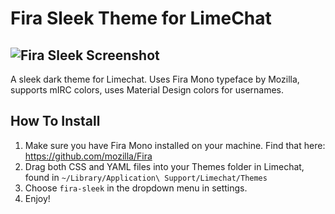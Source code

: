 # Fira Sleek Theme for LimeChat
![Fira Sleek Screenshot](https://cloud.githubusercontent.com/assets/3317766/10491803/833f2f48-7276-11e5-8a32-62b53d642ea8.png)
---------------------------------------
A sleek dark theme for Limechat. Uses Fira Mono typeface by Mozilla, supports mIRC colors, uses Material Design colors for usernames.
## How To Install
1. Make sure you have Fira Mono installed on your machine. Find that here: https://github.com/mozilla/Fira
2. Drag both CSS and YAML files into your Themes folder in Limechat, found in `~/Library/Application\ Support/Limechat/Themes`
3. Choose `fira-sleek` in the dropdown menu in settings.
4. Enjoy!
